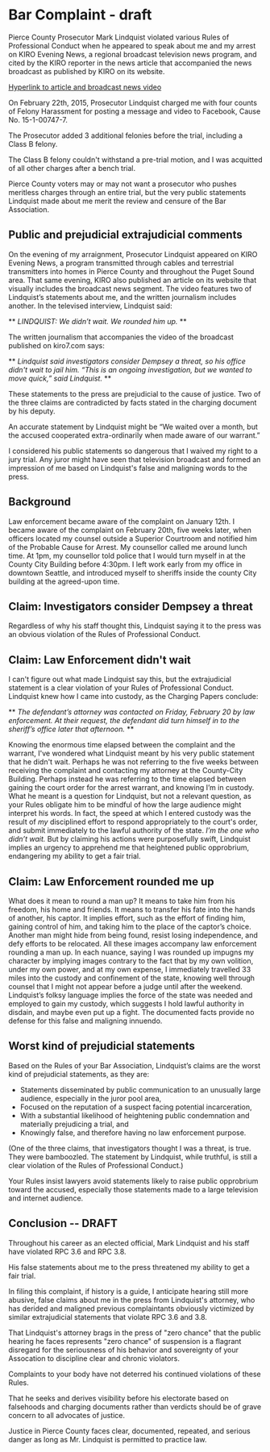 # Bar Complaint - draft

Pierce County Prosecutor Mark Lindquist violated various 
Rules of Professional Conduct when he appeared to speak 
about me and my arrest on KIRO Evening News, a regional 
broadcast television news program, and cited by 
the KIRO reporter in the news article that accompanied the 
news broadcast as published by KIRO on its website.

[Hyperlink to article and broadcast news 
video](http://www.kiro7.com/news/police-father-made-death-threat-against-judge-thro/43394653)

On February 22th, 2015, Prosecutor Lindquist charged me 
with four counts of Felony Harassment for posting a message 
and video to Facebook, Cause No. 15-1-00747-7.

The Prosecutor added 3 additional felonies before the 
trial, including a Class B felony.

The Class B felony couldn't withstand a pre-trial motion, 
and I was acquitted of all other charges after a bench 
trial.

Pierce County voters may or may not want a prosecutor who 
pushes meritless charges through an entire trial, but the 
very public statements Lindquist made about me merit the 
review and censure of the Bar Association.

## Public and prejudicial extrajudicial comments

On the evening of my arraignment, Prosecutor Lindquist 
appeared on KIRO Evening News, a program transmitted 
through cables and terrestrial transmitters into homes in 
Pierce County and throughout the Puget Sound area. That 
same evening, KIRO also published an article on its website 
that visually includes the broadcast news segment. The 
video features two of Lindquist’s statements about me, and 
the written journalism includes another. In the televised 
interview, Lindquist said:

** *LINDQUIST: We didn’t wait. We rounded him up.* **

The written journalism that accompanies the video of the 
broadcast published on kiro7.com says:

** *Lindquist said investigators consider Dempsey a threat, 
so his office didn't wait to jail him. “This is an ongoing 
investigation, but we wanted to move quick,” said 
Lindquist.* **

These statements to the press are prejudicial to the cause 
of justice. Two of the three claims are contradicted by 
facts stated in the charging document by his deputy.

An accurate statement by Lindquist might be “We waited over 
a month, but the accused cooperated extra-ordinarily when 
made aware of our warrant.”

I considered his public statements so dangerous that I 
waived my right to a jury trial. Any juror might have seen 
that television broadcast and formed an impression of me 
based on Lindquist's false and maligning words to the press.

## Background

Law enforcement became aware of the complaint on January 
12th. I became aware of the complaint on February 20th, 
five weeks later, when officers located my counsel outside 
a Superior Courtroom and notified him of the Probable Cause 
for Arrest. My counsellor called me around lunch time. At 
1pm, my counsellor told police that I would turn myself in 
at the County City Building before 4:30pm. I left work 
early from my office in downtown Seattle, and introduced 
myself to sheriffs inside the county City building at the 
agreed-upon time.

## Claim: Investigators consider Dempsey a threat

Regardless of why his staff thought this, Lindquist saying 
it to the press was an obvious violation of the Rules of 
Professional Conduct.

## Claim: Law Enforcement didn't wait

I can't figure out what made Lindquist say this, but the 
extrajudicial statement is a clear violation of your Rules 
of Professional Conduct. Lindquist knew how I came into 
custody, as the Charging Papers conclude:

** *The defendant’s attorney was contacted on Friday, 
February 20 by law enforcement. At their request, the 
defendant did turn himself in to the sheriff’s office later 
that afternoon.* **

Knowing the enormous time elapsed between the complaint and 
the warrant, I've wondered what Lindquist meant by his very 
public statement that he didn't wait. Perhaps he was not 
referring to the five weeks between receiving the complaint 
and contacting my attorney at the County-City Building. 
Perhaps instead he was referring to the time elapsed 
between gaining the court order for the arrest warrant, and 
knowing I’m in custody. What he meant is a question for 
Lindquist, but not a relevant question, as your Rules 
obligate him to be mindful of how the large audience might 
interpret his words. In fact, the speed at which I entered 
custody was the result of *my* disciplined effort to 
respond appropriately to the court's order, and submit 
immediately to the lawful authority of the state. *I’m the 
one who didn’t wait.* But by claiming his actions were 
purposefully swift, Lindquist implies an urgency to 
apprehend me that heightened public opprobrium, endangering 
my ability to get a fair trial.

## Claim: Law Enforcement rounded me up

What does it mean to round a man up? It means to take him 
from his freedom, his home and friends. It means to 
transfer his fate into the hands of another, his captor. It 
implies effort, such as the effort of finding him, gaining 
control of him, and taking him to the place of the captor’s 
choice. Another man might hide from being found, resist 
losing independence, and defy efforts to be relocated. All 
these images accompany law enforcement rounding a man up. 
In each nuance, saying I was rounded up impugns my 
character by implying images contrary to the fact that by 
my own volition, under my own power, and at my own expense, 
I immediately travelled 33 miles into the custody and 
confinement of the state, knowing well through counsel that 
I might not appear before a judge until after the weekend. 
Lindquist’s folksy language implies the force of the state 
was needed and employed to gain my custody, which suggests 
I hold lawful authority in disdain, and maybe even put up a 
fight. The documented facts provide no defense for this 
false and maligning innuendo.

## Worst kind of prejudicial statements

Based on the Rules of your Bar Association, Lindquist’s 
claims are the worst kind of prejudicial statements, as 
they are:

 + Statements disseminated by public communication to an 
unusually large audience, especially in the juror pool 
area,
 + Focused on the reputation of a suspect facing potential 
incarceration,
 + With a substantial likelihood of heightening public 
condemnation and materially prejudicing a trial, and
 + Knowingly false, and therefore having no law enforcement 
purpose.

(One of the three claims, that investigators thought I was 
a threat, is true. They were bamboozled. The statement by 
Lindquist, while truthful, is still a clear violation of 
the Rules of Professional Conduct.)

Your Rules insist lawyers avoid statements likely to raise 
public opprobrium toward the accused, especially those 
statements made to a large television and internet 
audience.

## Conclusion -- DRAFT

Throughout his career as an elected official, Mark 
Lindquist and his staff have violated RPC 3.6 and RPC 3.8.

His false statements about me to the press threatened my 
ability to get a fair trial.

In filing this complaint, if history is a guide, I 
anticipate hearing still more abusive, false claims about 
me in the press from Lindquist's attorney, who has derided 
and maligned previous complaintants obviously victimized by 
similar extrajudicial statements that violate RPC 3.6 and 
3.8.

That Lindquist's attorney brags in the press of "zero 
chance" that the public hearing he faces represents "zero 
chance" of suspension is a flagrant disregard for the 
seriousness of his behavior and sovereignty of your 
Assocation to discipline clear and chronic violators.

Complaints to your body have not deterred his continued 
violations of these Rules.

That he seeks and derives visibility before his electorate 
based on falsehoods and charging documents rather than 
verdicts should be of grave concern to all advocates of 
justice.

Justice in Pierce County faces clear, documented, repeated, 
and serious danger as long as Mr. Lindquist is permitted to 
practice law.

